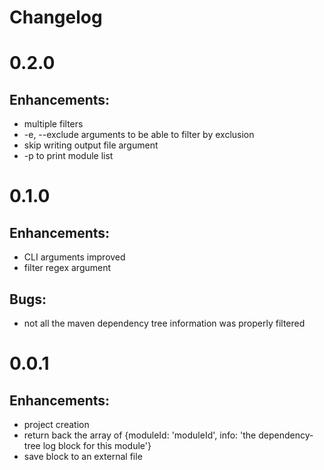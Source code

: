 # Changelog

# 0.2.0

## Enhancements:

- multiple filters
- -e, --exclude arguments to be able to filter by exclusion
- skip writing output file argument
- -p to print module list

# 0.1.0

## Enhancements:

- CLI arguments improved
- filter regex argument

## Bugs:

- not all the maven dependency tree information was properly filtered

# 0.0.1

## Enhancements:

- project creation
- return back the array of {moduleId: 'moduleId', info: 'the dependency-tree log block for this module'}
- save block to an external file
